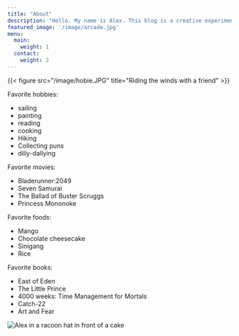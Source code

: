 ```yaml
---
title: "About"
description: "Hello. My name is Alex. This blog is a creative experiment. The aim is to learn about basic web development while sharing my thoughts."
featured_image: '/image/arcade.jpg'
menu:
  main:
    weight: 1
  contact:
    weight: 2
---
```

{{< figure src="/image/hobie.JPG" title="Riding the winds with a friend" >}}

Favorite hobbies:
- sailing
- painting
- reading
- cooking
- Hiking
- Collecting puns
- dilly-dallying

Favorite movies:
- Bladerunner:2049
- Seven Samurai
- The Ballad of Buster Scruggs
- Princess Mononoke

Favorite foods:
- Mango
- Chocolate cheesecake
- Sinigang
- Rice

Favorite books:
- East of Eden
- The Little Prince
- 4000 weeks: Time Management for Mortals
- Catch-22
- Art and Fear

![Alex in a racoon hat in front of a cake](/image/birthday.jpg "A good birthday")